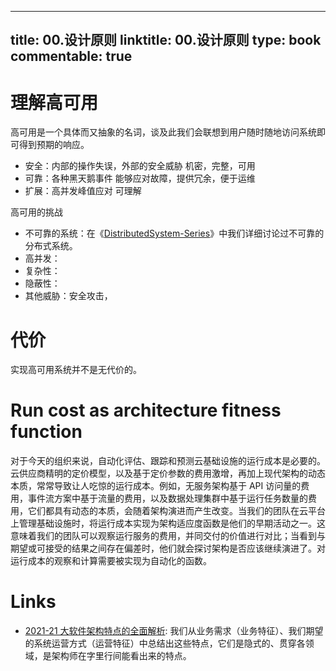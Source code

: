 
---
title: 00.设计原则
linktitle: 00.设计原则
type: book
commentable: true
---

# 理解高可用

高可用是一个具体而又抽象的名词，谈及此我们会联想到用户随时随地访问系统即可得到预期的响应。

- 安全：内部的操作失误，外部的安全威胁 机密，完整，可用
- 可靠：各种黑天鹅事件 能够应对故障，提供冗余，便于运维
- 扩展：高并发峰值应对 可理解

高可用的挑战

- 不可靠的系统：在《[DistributedSystem-Series](https://github.com/wx-chevalier/DistributedSystem-Series?q=)》中我们详细讨论过不可靠的分布式系统。
- 高并发：
- 复杂性：
- 隐蔽性：
- 其他威胁：安全攻击，

# 代价

实现高可用系统并不是无代价的。

# Run cost as architecture fitness function

对于今天的组织来说，自动化评估、跟踪和预测云基础设施的运行成本是必要的。云供应商精明的定价模型，以及基于定价参数的费用激增，再加上现代架构的动态本质，常常导致让人吃惊的运行成本。例如，无服务架构基于 API 访问量的费用，事件流方案中基于流量的费用，以及数据处理集群中基于运行任务数量的费用，它们都具有动态的本质，会随着架构演进而产生改变。当我们的团队在云平台上管理基础设施时，将运行成本实现为架构适应度函数是他们的早期活动之一。这意味着我们的团队可以观察运行服务的费用，并同交付的价值进行对比；当看到与期望或可接受的结果之间存在偏差时，他们就会探讨架构是否应该继续演进了。对运行成本的观察和计算需要被实现为自动化的函数。

# Links

- [2021-21 大软件架构特点的全面解析](https://mp.weixin.qq.com/s?__biz=MzA3OTc0MzY1Mg==&mid=2247502628&idx=5&sn=29d08b015eca4ffc8d72a11e54750f6e&scene=58&subscene=0): 我们从业务需求（业务特征）、我们期望的系统运营方式（运营特征）中总结出这些特点，它们是隐式的、贯穿各领域，是架构师在字里行间能看出来的特点。

    